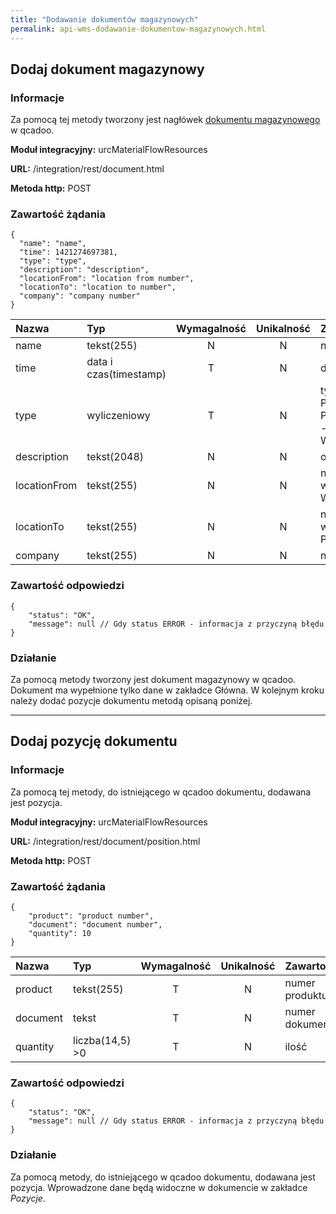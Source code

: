 ```yaml
---
title: "Dodawanie dokumentów magazynowych"
permalink: api-wms-dodawanie-dokumentow-magazynowych.html
---
```


## Dodaj dokument magazynowy

### Informacje

Za pomocą tej metody tworzony jest nagłówek [dokumentu magazynowego](/dokumenty) w qcadoo.

  **Moduł integracyjny:** urcMaterialFlowResources

  **URL:** /integration/rest/document.html

  **Metoda http:** POST

### Zawartość żądania
~~~~~~~~
{
  "name": "name",
  "time": 1421274697381,
  "type": "type",
  "description": "description",
  "locationFrom": "location from number",
  "locationTo": "location to number",
  "company": "company number"
}
~~~~~~~~

Nazwa | Typ                    | Wymagalność | Unikalność | Zawartość
:-|:-----------------------|:-----------:|:----------:|:-
name | tekst(255)             |      N      |     N      | nazwa
time | data i czas(timestamp) |      T      |     N      | data
type | wyliczeniowy |      T      |     N      | typ 01receipt - PZ,02internalInbound - PW,03internalOutbound - RW,04release - WZ,05transfer - MM
description | tekst(2048)            |      N      |     N      | opis
locationFrom | tekst(255)             |      N      |     N      | numer magazynu z - wymagany dla WZ,RW,MM
locationTo | tekst(255)             |      N      |     N      | numer magazynu na - wymagany dla PZ,PW,MM
company | tekst(255)             |      N      |     N      | numer kontrahenta

### Zawartość odpowiedzi
~~~~~~~~
{
    "status": "OK",
    "message": null // Gdy status ERROR - informacja z przyczyną błędu
}
~~~~~~~~

### Działanie
Za pomocą metody tworzony jest dokument magazynowy w qcadoo. Dokument ma wypełnione tylko dane w zakładce Główna. W kolejnym kroku należy dodać pozycje dokumentu metodą opisaną poniżej.

---

## Dodaj pozycję dokumentu

### Informacje

Za pomocą tej metody, do istniejącego w qcadoo dokumentu, dodawana jest pozycja.

**Moduł integracyjny:** urcMaterialFlowResources

**URL:** /integration/rest/document/position.html

**Metoda http:** POST

### Zawartość żądania
~~~~~~~~
{
    "product": "product number",
    "document": "document number",
    "quantity": 10
}
~~~~~~~~

Nazwa | Typ             | Wymagalność | Unikalność | Zawartość
:-|:----------------|:-----------:|:----------:|:-
product | tekst(255)      |      T      |     N      | numer produktu
document | tekst           |      T      |     N      | numer dokumentu
quantity | liczba(14,5) >0 |      T      |     N      | ilość

### Zawartość odpowiedzi
~~~~~~~~
{
    "status": "OK",
    "message": null // Gdy status ERROR - informacja z przyczyną błędu
}
~~~~~~~~

### Działanie
Za pomocą metody, do istniejącego w qcadoo dokumentu, dodawana jest pozycja. Wprowadzone dane będą widoczne w dokumencie w zakładce _Pozycje_.